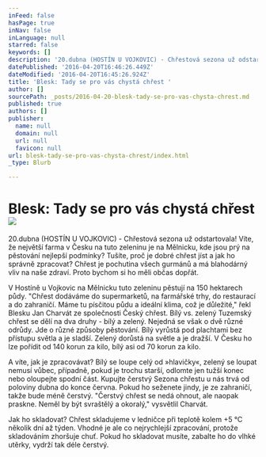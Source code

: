 ```yaml
---
inFeed: false
hasPage: true
inNav: false
inLanguage: null
starred: false
keywords: []
description: '20.dubna (HOSTÍN U VOJKOVIC) - Chřestová sezona už odstartovala! Víte, že největší farma v Česku na tuto zeleninu je na Mělnicku, kde jsou prý na pěstování nejlepší podmínky? Tušíte, proč je dobré chřest jíst a jak ho správně zpracovat? Chřest je pochutina všech gurmánů a má blahodárný vliv na naše zdraví. Proto bychom si ho měli občas dopřát. '
datePublished: '2016-04-20T16:46:26.449Z'
dateModified: '2016-04-20T16:45:26.924Z'
title: 'Blesk: Tady se pro vás chystá chřest '
author: []
sourcePath: _posts/2016-04-20-blesk-tady-se-pro-vas-chysta-chrest.md
published: true
authors: []
publisher:
  name: null
  domain: null
  url: null
  favicon: null
url: blesk-tady-se-pro-vas-chysta-chrest/index.html
_type: Blurb

---
```

# Blesk: Tady se pro vás chystá chřest ![](https://the-grid-user-content.s3-us-west-2.amazonaws.com/83a38c82-e290-4a04-a328-765dcf7a1269.jpg)

20.dubna (HOSTÍN U VOJKOVIC) - Chřestová sezona už odstartovala! Víte, že největší farma v Česku na tuto zeleninu je na Mělnicku, kde jsou prý na pěstování nejlepší podmínky? Tušíte, proč je dobré chřest jíst a jak ho správně zpracovat? Chřest je pochutina všech gurmánů a má blahodárný vliv na naše zdraví. Proto bychom si ho měli občas dopřát. 

V Hostíně u Vojkovic na Mělnicku tuto zeleninu pěstují na 150 hektarech půdy. "Chřest dodáváme do supermarketů, na farmářské trhy, do restaurací a do zahraničí. Máme tu písčitou půdu a ideální klima, což je důležité," řekl Blesku Jan Charvát ze společnosti Český chřest. Bílý vs. zelený Tuzemský chřest se dělí na dva druhy - bílý a zelený. Nejedná se však o dvě různé odrůdy. Jde o různé způsoby pěstování. Bílý vyrůstá pod plachtami bez přístupu světla a je sladší. Zelený dorůstá na světle a je dražší. V Česku ho lze pořídit od 140 korun za kilo, bílý asi od 70 korun za kilo.

A víte, jak je zpracovávat? Bílý se loupe celý od »hlavičky«, zelený se loupat nemusí vůbec, případně, pokud je trochu starší, odlomte jen tužší konec nebo oloupejte spodní část. Kupujte čerstvý Sezona chřestu u nás trvá od poloviny dubna do konce června. Pokud ho seženete jindy, je ze zahraničí, takže bude méně čerstvý. "Čerstvý chřest se nedá ohnout, ale naopak praskne. Neměl by být svraštělý a okoralý," vysvětlil Charvát. 

Jak ho skladovat? Chřest skladujeme v ledničce při teplotě kolem +5 °C několik dní až týden. Vhodné je ale co nejrychlejší zpracování, protože skladováním zhoršuje chuť. Pokud ho skladovat musíte, zabalte ho do vlhké utěrky, vydrží tak déle čerstvý.